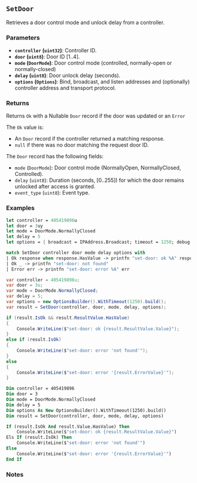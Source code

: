 ## `SetDoor`

Retrieves a door control mode and unlock delay from a controller.

### Parameters
- **`controller` (`uint32`)**: Controller ID.
- **`door` (`uint8`)**: Door ID [1..4].
- **`mode` (`DoorMode`)**: Door control mode (controlled, normally-open or normally-closed)
- **`delay` (`uint8`)**: Door unlock delay (seconds).
- **`options` (`Options`)**: Bind, broadcast, and listen addresses and (optionally) controller address and transport protocol.

### Returns
Returns `Ok` with a Nullable `Door` record if the door was updated or an `Error` 

The `Ok` value is:
- An `Door` record if the controller returned a matching response.
- `null` if there was no door matching the request door ID.

The `Door` record has the following fields:
  - `mode` (`DoorMode`): Door control mode (NormallyOpen, NormallyClosed, Controlled).
  - `delay` (`uint8`): Duration (seconds, [0..255]) for which the door remains unlocked after access is granted.
  - `event_type` (`uint8`): Event type.


### Examples

```fsharp
let controller = 405419896u
let door = 3uy
let mode = DoorMode.NormallyClosed
let delay = 5
let options = { broadcast = IPAddress.Broadcast; timeout = 1250; debug = true }

match SetDoor controller door mode delay options with
| Ok response when response.HasValue -> printfn "set-door: ok %A" response.Value
| Ok _ -> printfn "set-door: not found"
| Error err -> printfn "set-door: error %A" err
```

```csharp
var controller = 405419896u;
var door = 3u;
var mode = DoorMode.NormallyClosed;
var delay = 5;
var options = new OptionsBuilder().WithTimeout(1250).build();
var result = SetDoor(controller, door, mode, delay, options);

if (result.IsOk && result.ResultValue.HasValue)
{
    Console.WriteLine($"set-door: ok {result.ResultValue.Value}");
}
else if (result.IsOk)
{
    Console.WriteLine($"set-door: error 'not found'");
}
else
{
    Console.WriteLine($"set-door: error '{result.ErrorValue}'");
}
```

```vb
Dim controller = 405419896
Dim door = 3
Dim mode = DoorMode.NormallyClosed
Dim delay = 5
Dim options As New OptionsBuilder().WithTimeout(1250).build()
Dim result = SetDoor(controller, door, mode, delay, options)

If (result.IsOk And result.Value.HasValue) Then
    Console.WriteLine($"set-door: ok {result.ResultValue.Value}")
Els If (result.IsOk) Then
    Console.WriteLine($"set-door: error 'not found'")
Else
    Console.WriteLine($"set-door: error '{result.ErrorValue}'")
End If
```

### Notes

